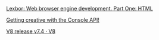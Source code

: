 [Lexbor: Web browser engine development. Part One: HTML](https://lexbor.com/articles/html/#html_specification)

[Getting creative with the Console API!](https://areknawo.com/getting-creative-with-the-console-api/)

[V8 release v7.4 · V8](https://v8.dev/blog/v8-release-74)
